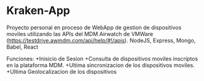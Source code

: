 # Kraken-App

Proyecto personal en proceso de WebApp de gestion de dispositivos moviles utilizando las APIs del MDM Airwatch de VMWare (https://testdrive.awmdm.com/api/help/#!/apis).
NodeJS, Express, Mongo, Babel, React

Funciones:
+Inisicio de Sesion
+Consulta de dispositivos moviles inscriptos en la plataforma MDM.
+Ultima sincronizacion de los dispositivos moviles.
+Ultima Geolocalizacion de los dispositivos
